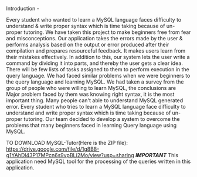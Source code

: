 Introduction - 

Every student who wanted to learn a MySQL language faces difficulty to understand & write proper syntax
which is time taking because of un-proper tutoring. We have taken this project to make  beginners
free from fear and misconceptions. Our application takes the errors made by the user & performs
analysis based on the output or error produced after their compilation and prepares resourceful
feedback. It makes users learn from their mistakes effectively. In addition to this, our
system lets the user write a command by dividing it into parts, and thereby the user gets a clear
idea. There will be few lists of tasks assigned to them to perform execution in the query language.
We had faced similar problems when we were beginners to the query language and learning MySQL.
We had taken a survey from the group of people who were willing to learn MySQL, the conclusions are
Major problem faced by them was knowing right syntax, it is the most important thing. Many people can't
able to understand MySQL generated error. Every student who tries to learn a MySQL language face
difficulty to understand and write proper syntax which is time taking because of un-proper tutoring.
Our team decided to develop a system to overcome the problems that many beginners faced in learning
Query language using MySQL.



TO DOWNLOAD MySQL-Tutor(Here is the ZIP file):  https://drive.google.com/file/d/1g8B8-g1YAhDl43P17MPcn6s9vpBLi2Mo/view?usp=sharing
***IMPORTANT***
This application need MySQL tool for the processing of the queries written in this application. 

